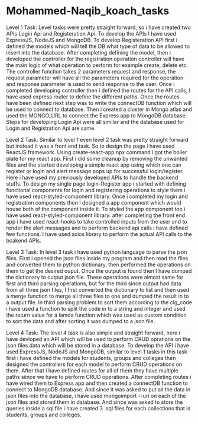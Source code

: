 # Mohammed-Naqib_koach_tasks

Level 1 Task:
  Level tasks were pretty straight forward, so i have created two APIs Login Api and Registeration Api. To develop the APIs I have used ExpressJS, NodeJS and MongoDB.
  To develop Registeration API first i defined the models which will tell the DB what type of data to be allowed to insert into the database. After completing defining
  the model, then i developed the controller for the registration operation controller will have the main logic of what operation to perform for example create, delete etc.
  The controller function takes 2 parameters request and response, the request parameter will have all the parameters required for the operation and response parameter is 
  used to send response to the user. Once i completed developing controller then i defined the routes for the API calls, I have used express router to define the different
  paths. Once the routes have been defined next step was to write the connectDB function which will be used to connect to database.
  Then i created a cluster in Mongo atlas and used the MONGO_URL to connect the Express app to MongoDB database.
      Steps for developing Login Api were all similar and the database used for Login and Registration Api are same.
      
Level 2 Task:
   Similar to level 1 even level 2 task was pretty straight forward but instead it was a front end task. So to design the page i have used ReactJS framework. Using create-react-app
   npx command i got the boiler plate for my react app. First i did some cleanup by removing the unwanted files and the started developing a simple react app using which one can
   register or login and alert message pops up for successful login/register. Here i have used my previously developed APIs to handle the backend stuffs.
   To design my single page login-Register app i started with defining functional components for login and registering operations to style them i have used react-styled-component
   library. Once i completed my login and registration components then i designed a app component which would house both of the component inside it. To styled the app component
   too i have used react-styled-component library. after completing the front end app i have used react-hooks to take controlled inputs from the user and to render the alert messages
   and to perform backend api calls i have defined few functions. I have used axios library to perform the actual API calls to the bcakend APIs.
   
Level 3 Task:
    In level 3 task i have used python language to parse the json files. First i opened the json files inside my program and then read the files and converted them to python
    dictionary, then performed the operations on them to get the desired ouput. Once the output is found then I have dumped the dictionary to output json file. These operations
    were almost same for first and third parsing operations, but for the third since output had data from all three json files, I first converted the dictionary to list and then
    used a merge function to merge all three files to one and dumped the result in to a output file.
        In third parsing problem to sort them according to the clg_code i have used a function to split the code in to a string and integer and used the return value for a lamda
        function which was used as custom condition to sort the data and after sorting it was dumped to a json file.
        
Level 4 Task:
    The level 4 task is also simple and straight forward, here i have devloped an API which will be used to perform CRUD oprations on the json files data which will be stored in
    a database. To develop the API i have used ExpressJS, NodeJS and MongoDB, similar to level 1 tasks in this task first i have defined the models for students, groups and colleges
    then designed the controllers for each model to perform CRUD operations on them. After that i have defined routes for all of them they have multiple paths siince we have to
    perform CRUD operations. After completing routes i have wired them to Express app and then created a connectDB function to connect to MongoDB database. And since it was asked 
    to put all the data in json files into the database, i have used mongoimport --uri on each of the json files and stored them in database. And since was asked to store
    the queries inside a sql file i have created 3 .sql files for each collections that is students, groups and colleges.
    
 
